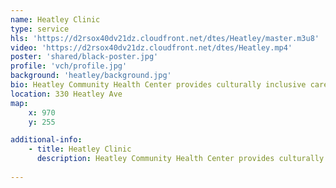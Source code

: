 ```yaml
---
name: Heatley Clinic
type: service
hls: 'https://d2rsox40dv21dz.cloudfront.net/dtes/Heatley/master.m3u8'
video: 'https://d2rsox40dv21dz.cloudfront.net/dtes/Heatley.mp4'
poster: 'shared/black-poster.jpg'
profile: 'vch/profile.jpg'
background: 'heatley/background.jpg'
bio: Heatley Community Health Center provides culturally inclusive care including primary care, mental health and substance use support, harm reduction. Peers, counsellors, physicians, nurses, nurse practitioners and Indigenous Elders are all part of the primary care team.
location: 330 Heatley Ave
map:
    x: 970
    y: 255

additional-info: 
    - title: Heatley Clinic
      description: Heatley Community Health Center provides culturally inclusive care including primary care, mental health and substance use support, harm reduction. Peers, counsellors, physicians, nurses, nurse practitioners and Indigenous Elders are all part of the primary care team.
    
---
```

